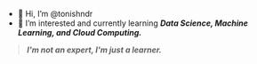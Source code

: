 - 👋 Hi, I’m @tonishndr
- 👀 I’m interested and currently learning ***Data Science, Machine Learning, and Cloud Computing.***
> ***I'm not an expert, I'm just a learner.***

<!---
tonishndr/tonishndr is a ✨ special ✨ repository because its `README.md` (this file) appears on your GitHub profile.
You can click the Preview link to take a look at your changes.
--->

